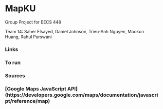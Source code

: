 # MapKU
Group Project for EECS 448 

<h>Team 14: Saher Elsayed, Daniel Johnson, Trieu-Anh Nguyen, Maokun Huang, Rahul Purswani<h>
<br>
<h3>Links<h3>
<h3>To run<h3>
<h3>Sources<h3>
<p>[Google Maps JavaScript API](https://developers.google.com/maps/documentation/javascript/reference/map)<p>
